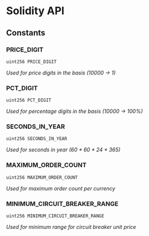 # Solidity API

## Constants

### PRICE_DIGIT

```solidity
uint256 PRICE_DIGIT
```

_Used for price digits in the basis (10000 -> 1)_

### PCT_DIGIT

```solidity
uint256 PCT_DIGIT
```

_Used for percentage digits in the basis (10000 -> 100%)_

### SECONDS_IN_YEAR

```solidity
uint256 SECONDS_IN_YEAR
```

_Used for seconds in year (60 * 60 * 24 * 365)_

### MAXIMUM_ORDER_COUNT

```solidity
uint256 MAXIMUM_ORDER_COUNT
```

_Used for maximum order count per currency_

### MINIMUM_CIRCUIT_BREAKER_RANGE

```solidity
uint256 MINIMUM_CIRCUIT_BREAKER_RANGE
```

_Used for minimum range for circuit breaker unit price_

